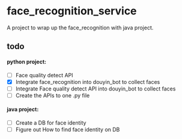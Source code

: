 # face_recognition_service
A project to wrap up the face_recognition with java project.

## todo
#### python project:
- [ ] Face quality detect API
- [X] Integrate face_recognition into douyin_bot to collect faces 
- [ ] Integrate Face quality detect API into douyin_bot to collect faces 
- [ ] Create the APIs to one .py file
#### java project:
- [ ] Create a DB for face identity
- [ ] Figure out How to find face identity on DB
